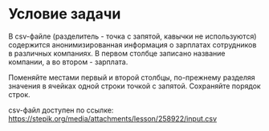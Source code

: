 # Условие задачи

В csv-файле (разделитель - точка с запятой, кавычки не используются) содержится анонимизированная информация о зарплатах сотрудников в различных компаниях. В первом столбце записано название компании, а во втором - зарплата. 

Поменяйте местами первый и второй столбцы, по-прежнему разделяя значения в ячейках одной строки точкой с запятой. Сохраняйте порядок строк.

csv-файл доступен по ссылке: https://stepik.org/media/attachments/lesson/258922/input.csv
